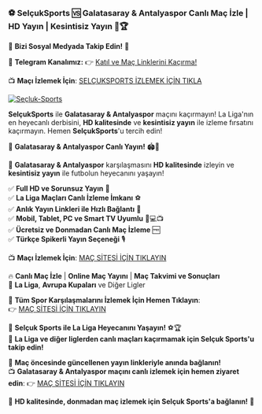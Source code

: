 ### ⚽ **SelçukSports** 🆚 **Galatasaray & Antalyaspor Canlı Maç İzle | HD Yayın | Kesintisiz Yayın 🎥🏆**

📲 **Bizi Sosyal Medyada Takip Edin!** 🔗

📢 **Telegram Kanalımız:** 👉 [Katıl ve Maç Linklerini Kaçırma!](https://t.me/selcuksportstv_tr)

📺 **Maçı İzlemek İçin**: [SELÇUKSPORTS İZLEMEK İÇİN TIKLA](https://link24.site/Selcuksports)

[![Seçluk-Sports](https://github.com/user-attachments/assets/7b403761-130b-4ca4-b95a-9ebe49bcba28)](https://link24.site/Selcuksports)


**SelçukSports** ile **Galatasaray & Antalyaspor** maçını kaçırmayın! La Liga'nın en heyecanlı derbisini, **HD kalitesinde** ve **kesintisiz yayın** ile izleme fırsatını kaçırmayın. Hemen **SelçukSports**'u tercih edin!

🎯 **Galatasaray & Antalyaspor Canlı Yayın!** 🏟️📡

📌 **Galatasaray & Antalyaspor** karşılaşmasını **HD kalitesinde** izleyin ve **kesintisiz yayın** ile futbolun heyecanını yaşayın!

✅ **Full HD ve Sorunsuz Yayın** 🎥  
✅ **La Liga Maçları Canlı İzleme İmkanı** ⚽  
✅ **Anlık Yayın Linkleri ile Hızlı Bağlantı** 🔄  
✅ **Mobil, Tablet, PC ve Smart TV Uyumlu** 📱💻📺  
✅ **Ücretsiz ve Donmadan Canlı Maç İzleme** 🆓  
✅ **Türkçe Spikerli Yayın Seçeneği** 🎙️

📺 **Maçı İzlemek İçin**: [MAÇ SİTESİ İÇİN TIKLAYIN](https://link24.site/Selcuksports)

🔥 **Canlı Maç İzle** | **Online Maç Yayını** | **Maç Takvimi ve Sonuçları**  
🏅 **La Liga**, **Avrupa Kupaları** ve Diğer Ligler

📌 **Tüm Spor Karşılaşmalarını İzlemek İçin Hemen Tıklayın**:  
👉 [MAÇ SİTESİ İÇİN TIKLAYIN](https://link24.site/Selcuksports)

🚀 **Selçuk Sports ile La Liga Heyecanını Yaşayın!** ⚽🏆  
🏅 **La Liga ve diğer liglerden canlı maçları kaçırmamak için Selçuk Sports'u takip edin!**

📢 **Maç öncesinde güncellenen yayın linkleriyle anında bağlanın!**  
📺 **Galatasaray & Antalyaspor maçını canlı izlemek için hemen ziyaret edin**: 👉 [MAÇ SİTESİ İÇİN TIKLAYIN](https://link24.site/Selcuksports)

🌟 **HD kalitesinde, donmadan maç izlemek için Selçuk Sports'a bağlanın!** 🎉

